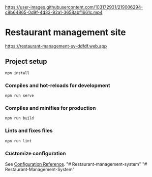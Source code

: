 

https://user-images.githubusercontent.com/103172931/219006294-c9b64865-0d9f-4d33-92a1-3658abf1661c.mp4

# Restaurant management site
https://restaurant-management-sy-ddfdf.web.app

## Project setup
```
npm install
```

### Compiles and hot-reloads for development
```
npm run serve
```

### Compiles and minifies for production
```
npm run build
```

### Lints and fixes files
```
npm run lint
```

### Customize configuration
See [Configuration Reference](https://cli.vuejs.org/config/).
"# Restaurant-management-system" 
"# Restaurant-Management-System" 
